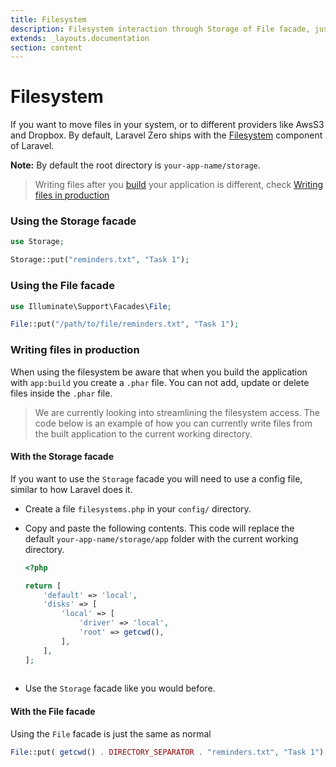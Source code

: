 ```yaml
---
title: Filesystem
description: Filesystem interaction through Storage of File facade, just like Laravel.
extends: _layouts.documentation
section: content
---
```


# Filesystem

If you want to move files in your system, or to different providers like AwsS3 and Dropbox. By default,
Laravel Zero ships with the [Filesystem](https://laravel.com/docs/filesystem) component of Laravel.

**Note:** By default the root directory is `your-app-name/storage`.

> Writing files after you [build](/docs/build-a-standalone-application) your application is different, check [Writing files in production](#production)

### Using the Storage facade

```php
use Storage;

Storage::put("reminders.txt", "Task 1");
```

### Using the File facade

```php
use Illuminate\Support\Facades\File;

File::put("/path/to/file/reminders.txt", "Task 1");
```

<a name="production"></a>
### Writing files in production

When using the filesystem be aware that when you build the application with `app:build` you create a `.phar` file. You can not add, update or delete files inside the `.phar` file.

> We are currently looking into streamlining the filesystem access. The code below is an example of how you can currently write files from the built application to the current working directory.

#### With the Storage facade

If you want to use the `Storage` facade you will need to use a config file, similar to how Laravel does it.

- Create a file `filesystems.php` in your `config/` directory.
- Copy and paste the following contents. This code will replace the default `your-app-name/storage/app` folder with the current working directory.

    ```php
    <?php
    
    return [
        'default' => 'local',
        'disks' => [
            'local' => [
                'driver' => 'local',
                'root' => getcwd(),
            ],
        ],
    ];
     
    ```
    
- Use the `Storage` facade like you would before.

#### With the File facade

Using the `File` facade is just the same as normal

```php 
File::put( getcwd() . DIRECTORY_SEPARATOR . "reminders.txt", "Task 1");
```

